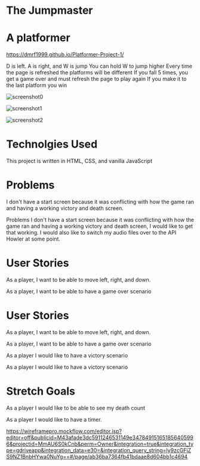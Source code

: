 # The Jumpmaster

# A platformer

https://dmrf1999.github.io/Platformer-Project-1/

D is left. A is right, and W is jump
You can hold W to jump higher
Every time the page is refreshed the platforms will be different
If you fall 5 times, you get a game over and must refresh the page to play again
If you make it to the last platform you win

![screenshot0](https://gyazo.com/bee0e0a72322f4827ee5abfddb1dcf29)

![screenshot1](https://gyazo.com/c281e5c12fe34842f5a58e0185519525)

![screenshot2](https://gyazo.com/24f1d163be47f427c58ae36963f0f1a5)

# Technolgies Used
This project is written in HTML, CSS, and vanilla JavaScript

# Problems
I don't have a start screen because it was conflicting with how the game ran and having a working victory and death screen.

Problems
I don't have a start screen because it was conflicting with how the game ran and having a working victory and death screen, I would like to get that working.  I would also like to switch my audio files over to the API Howler at some point.

# User Stories
As a player, I want to be able to move left, right, and down.

As a player, I want to be able to have a game over scenario

# User Stories
As a player, I want to be able to move left, right, and down.

As a player, I want to be able to have a game over scenario

As a player I would like to have a victory scenario

As a player I would like to have a victory scenario

# Stretch Goals
As a player I would like to be able to see my death count

As a player I would like to have a timer.

https://wireframepro.mockflow.com/editor.jsp?editor=off&publicid=M43afade3dc5911246531149e347849151651856405996&projectid=MmAU6S0kCnb&perm=Owner&integration=true&integration_type=gdriveapp&integration_data=e30=&integration_query_string=Iy9zcGFjZS9NZ1BnbHYwa0NuYg==#/page/ab36ba7364fb41bdaae8d604bb1c4694
